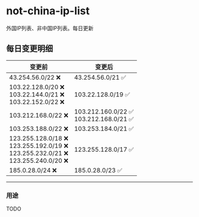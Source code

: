 # not-china-ip-list
外国IP列表、非中国IP列表。每日更新

每日变更明细
--------------------
|  变更前   | 变更后 |
|  ----  | ----  |
|  43.254.56.0/22 :x:  | 43.254.56.0/21 :white_check_mark: | 
|  103.22.128.0/20 :x: <br> 103.22.144.0/21 :x: <br> 103.22.152.0/22 :x: <br> | 103.22.128.0/19 :white_check_mark: | 
|  103.212.168.0/22 :x:  | 103.212.160.0/22 :white_check_mark: <br> 103.212.168.0/21 :white_check_mark: <br>  | 
|  103.253.188.0/22 :x:  | 103.253.184.0/21 :white_check_mark: | 
|  123.255.128.0/18 :x: <br> 123.255.192.0/19 :x: <br> 123.255.232.0/21 :x: <br> 123.255.240.0/20 :x: <br> | 123.255.128.0/17 :white_check_mark: | 
|  185.0.28.0/24 :x:  | 185.0.28.0/23 :white_check_mark: | 

--------------------
### 用途
TODO
